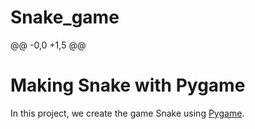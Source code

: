 # Snake_game
@@ -0,0 +1,5 @@
# Making Snake with Pygame

In this project, we create the game Snake using [Pygame](https://www.pygame.org/).
